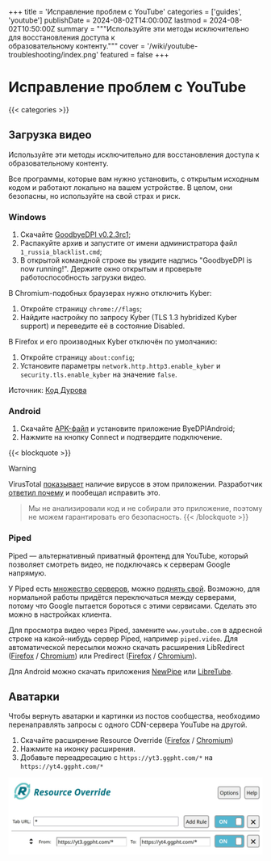 +++
title = 'Исправление проблем с YouTube'
categories = ['guides', 'youtube']
publishDate = 2024-08-02T14:00:00Z
lastmod = 2024-08-02T10:50:00Z
summary = """Используйте эти методы исключительно для восстановления доступа к \
образовательному контенту."""
cover = '/wiki/youtube-troubleshooting/index.png'
featured = false
+++

# Исправление проблем с YouTube
{{< categories >}}

## Загрузка видео

Используйте эти методы исключительно для восстановления доступа к
образовательному контенту.

Все программы, которые вам нужно установить, с открытым исходным кодом и
работают локально на вашем устройстве. В целом, они безопасны, но используйте
на свой страх и риск.

### Windows

1. Скачайте [GoodbyeDPI v0.2.3rc1](https://github.com/ValdikSS/GoodbyeDPI/releases/tag/0.2.3rc1);
2. Распакуйте архив и запустите от имени администратора файл `1_russia_blacklist.cmd`;
3. В открытой командной строке вы увидите надпись "GoodbyeDPI is now running!".
Держите окно открытым и проверьте работоспособность загрузки видео.

В Chromium-подобных браузерах нужно отключить Kyber:
1. Откройте страницу `chrome://flags`;
2. Найдите настройку по запросу Kyber (TLS 1.3 hybridized Kyber support) и
переведите её в состояние Disabled.

В Firefox и его производных Kyber отключён по умолчанию:
1. Откройте страницу `about:config`;
2. Установите параметры `network.http.http3.enable_kyber` и
`security.tls.enable_kyber` на значение `false`.

Источник: [Код Дурова](https://kod.ru/youtube-restore)

### Android

1. Скачайте [APK-файл](https://github.com/dovecoteescapee/ByeDPIAndroid/releases/latest)
и установите приложение ByeDPIAndroid;
2. Нажмите на кнопку Connect и подтвердите подключение.

{{< blockquote >}}
> [!warning]
VirusTotal [показывает](https://www.virustotal.com/gui/file/f540f3ff4ff1c89ae9579b7773bf19411f9d9a6c1e60ad231020dfe13df14b03)
наличие вирусов в этом приложении. Разработчик
[ответил почему](https://github.com/dovecoteescapee/ByeDPIAndroid/issues/5#issuecomment-2187601061)
и пообещал исправить это.
>
> Мы не анализировали код и не собирали это приложение, поэтому не можем
гарантировать его безопасность.
{{< /blockquote >}}

### Piped

Piped — альтернативный приватный фронтенд для YouTube, который позволяет
смотреть видео, не подключаясь к серверам Google напрямую.

У Piped есть [множество серверов](https://github.com/TeamPiped/Piped/wiki/Instances),
можно [поднять свой](https://docs.piped.video/docs/self-hosting). Возможно, для
нормальной работы придётся переключаться между серверами, потому что Google
пытается бороться с этими сервисами. Сделать это можно в настройках клиента.

Для просмотра видео через Piped, замените `www.youtube.com` в адресной строке на
какой-нибудь сервер Piped, например `piped.video`. Для автоматической пересылки
можно скачать расширения LibRedirect
([Firefox](https://addons.mozilla.org/firefox/addon/libredirect) /
[Chromium](https://libredirect.github.io/download_chromium.html))
или Predirect ([Firefox](https://addons.mozilla.org/firefox/addon/predirector) /
[Chromium](https://chromewebstore.google.com/detail/aiillidfcgfckfhkpiakhkkpbkknagnp)).

Для Android можно скачать приложения
[NewPipe](https://github.com/TeamNewPipe/NewPipe/releases/latest) или
[LibreTube](https://github.com/libre-tube/LibreTube/releases/latest).

## Аватарки

Чтобы вернуть аватарки и картинки из постов сообщества, необходимо
перенаправлять запросы с одного CDN-сервера YouTube на другой.

1. Скачайте расширение Resource Override
([Firefox](https://addons.mozilla.org/ru/firefox/addon/resourceoverride) /
[Chromium](https://chrome.google.com/webstore/detail/resource-override/pkoacgokdfckfpndoffpifphamojphii))
2. Нажмите на иконку расширения.
3. Добавьте переадресацию с `https://yt3.ggpht.com/*` на `https://yt4.ggpht.com/*`

![Resource Override](resource-override.webp)
